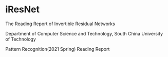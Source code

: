 # iResNet

The Reading Report of Invertible Residual Networks

Department of Computer Science and Technology, South China University of Technology

Pattern Recognition(2021 Spring) Reading Report